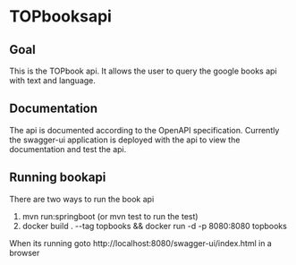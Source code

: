 # TOPbooksapi

## Goal
This is the TOPbook api. It allows the user to query the google books api with text and language.

## Documentation
The api is documented according to the OpenAPI specification. Currently the swagger-ui application is deployed with the api to view the documentation and test the api.

## Running bookapi

There are two ways to run the book api
1. mvn run:springboot (or mvn test to run the test)
2. docker build . --tag topbooks && docker run -d -p 8080:8080 topbooks

When its running goto http://localhost:8080/swagger-ui/index.html in a browser 